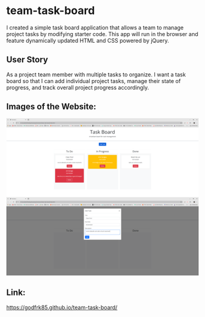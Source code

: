 # team-task-board
I created a simple task board application that allows a team to manage project tasks by modifying starter code. This app will run in the browser and feature dynamically updated HTML and CSS powered by jQuery.

## User Story 
As a project team member with multiple tasks to organize. I want a task board so that I can add individual project tasks, manage their state of progress, and track overall project progress accordingly.

## Images of the Website:
![alt text](<assets/taskboard screenshot.PNG>)
![alt text](<assets/Add Task screenshot.PNG>)

## Link:
https://godfrk85.github.io/team-task-board/
